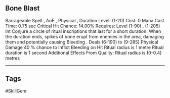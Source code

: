 ## Bone Blast
Barrageable
Spell , AoE , Physical , Duration
Level: (1-20)
Cost: 0 Mana
Cast Time: 0.75 sec
Critical Hit Chance: 14.00%
Requires: Level (1-90) , (1-205) Int
Conjure a circle of ritual inscriptions that last for a short duration. When the duration ends, spikes of bone erupt from enemies in the area, damaging them and potentially causing Bleeding .
Deals (6-190) to (9-285) Physical Damage
40 % chance to inflict Bleeding on Hit
Ritual radius is 1 metre
Ritual duration is 1 second
Additional Effects From Quality:
Ritual radius is (0-0.4) metres

---
## Tags
#SkillGem
